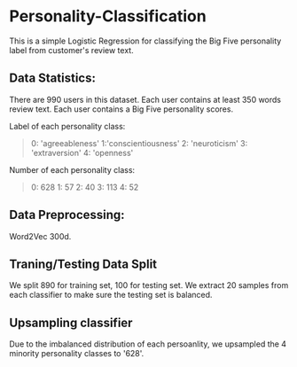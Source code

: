 # Personality-Classification
This is a simple Logistic Regression for classifying the Big Five personality label from customer's review text.
## Data Statistics: 
There are 990 users in this dataset. Each user contains at least 350 words review text. Each user contains a Big Five personality scores.

Label of each personality class: 
> 0: 'agreeableness'
> 1:'conscientiousness'
> 2: 'neuroticism'
> 3: 'extraversion'
> 4: 'openness' 

Number of each personality class: 
> 0: 628
> 1: 57
> 2: 40
> 3: 113
> 4: 52

## Data Preprocessing:
Word2Vec 300d.

## Traning/Testing Data Split
We split 890 for training set, 100 for testing set. We extract 20 samples from each classifier to make sure the testing set is balanced.  

## Upsampling classifier
Due to the imbalanced distribution of each persoanlity, we upsampled the 4 minority personality classes to '628'.



